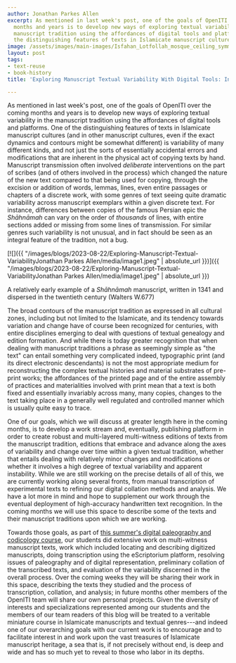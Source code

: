 ```yaml
---
author: Jonathan Parkes Allen
excerpt: As mentioned in last week's post, one of the goals of OpenITI over the coming
  months and years is to develop new ways of exploring textual variability in the
  manuscript tradition using the affordances of digital tools and platforms. One of
  the distinguishing features of texts in Islamicate manuscript cultures...
image: /assets/images/main-images/Isfahan_Lotfollah_mosque_ceiling_symmetric_narrow_border.png
layout: post
tags:
- text-reuse
- book-history
title: 'Exploring Manuscript Textual Variability With Digital Tools: Introduction'

---
```

As mentioned in last week's post, one of the goals of OpenITI over the coming months and years is to develop new ways of exploring textual variability in the manuscript tradition using the affordances of digital tools and platforms. One of the distinguishing features of texts in Islamicate manuscript cultures (and in other manuscript cultures, even if the exact dynamics and contours might be somewhat different) is variability of many different kinds, and not just the sorts of essentially accidental errors and modifications that are inherent in the physical act of copying texts by hand. Manuscript transmission often involved *deliberate* interventions on the part of scribes (and of others involved in the process) which changed the nature of the new text compared to that being used for copying, through the excision or addition of words, lemmas, lines, even entire passages or chapters of a discrete work, with some genres of text seeing quite dramatic variability across manuscript exemplars within a given discrete text. For instance, differences between copies of the famous Persian epic the *Shāhnāmah* can vary on the order of *thousands* of lines, with entire sections added or missing from some lines of transmission. For similar genres such variability is not unusual, and in fact should be seen as an integral feature of the tradition, not a bug.

[![]({{ "/images/blogs/2023-08-22/Exploring-Manuscript-Textual-VariabilityJonathan Parkes Allen/media/image1.jpeg" | absolute_url }})]({{ "/images/blogs/2023-08-22/Exploring-Manuscript-Textual-VariabilityJonathan Parkes Allen/media/image1.jpeg" | absolute_url }})

A relatively early example of a *Shāhnāmah* manuscript, written in 1341 and dispersed in the twentieth century (Walters W.677)

The broad contours of the manuscript tradition as expressed in all cultural zones, including but not limited to the Islamicate, and its tendency towards variation and change have of course been recognized for centuries, with entire disciplines emerging to deal with questions of textual genealogy and edition formation. And while there is today greater recognition that when dealing with manuscript traditions a phrase as seemingly simple as "the text" can entail something very complicated indeed, typographic print (and its direct electronic descendants) is not the most appropriate medium for reconstructing the complex textual histories and material substrates of pre-print works; the affordances of the printed page and of the entire assembly of practices and materialities involved with print mean that a text is both fixed and essentially invariably across many, many copies, changes to the text taking place in a generally well regulated and controlled manner which is usually quite easy to trace.

One of our goals, which we will discuss at greater length here in the coming months, is to develop a work stream and, eventually, publishing platform in order to create robust and multi-layered multi-witness editions of texts from the manuscript tradition, editions that embrace and advance along the axes of variability and change over time within a given textual tradition, whether that entails dealing with relatively minor changes and modifications or whether it involves a high degree of textual variability and apparent instability. While we are still working on the precise details of all of this, we are currently working along several fronts, from manual transcription of experimental texts to refining our digital collation methods and analysis. We have a lot more in mind and hope to supplement our work through the eventual deployment of high-accuracy handwritten text recognition. In the coming months we will use this space to describe some of the texts and their manuscript traditions upon which we are working.

Towards those goals, as part of [this summer's digital paleography and codicology course](http://openiti.org/2023/02/22/Islamicate-Paleography.html), our students did extensive work on multi-witness manuscript texts, work which included locating and describing digitized manuscripts, doing transcription using the eScriptorium platform, resolving issues of paleography and of digital representation, preliminary collation of the transcribed texts, and evaluation of the variability discerned in the overall process. Over the coming weeks they will be sharing their work in this space, describing the texts they studied and the process of transcription, collation, and analysis; in future months other members of the OpenITI team will share our own personal projects. Given the diversity of interests and specializations represented among our students and the members of our team readers of this blog will be treated to a veritable miniature course in Islamicate manuscripts and textual genres---and indeed one of our overarching goals with our current work is to encourage and to facilitate interest in and work upon the vast treasures of Islamicate manuscript heritage, a sea that is, if not precisely without end, is deep and wide and has so much yet to reveal to those who labor in its depths.
